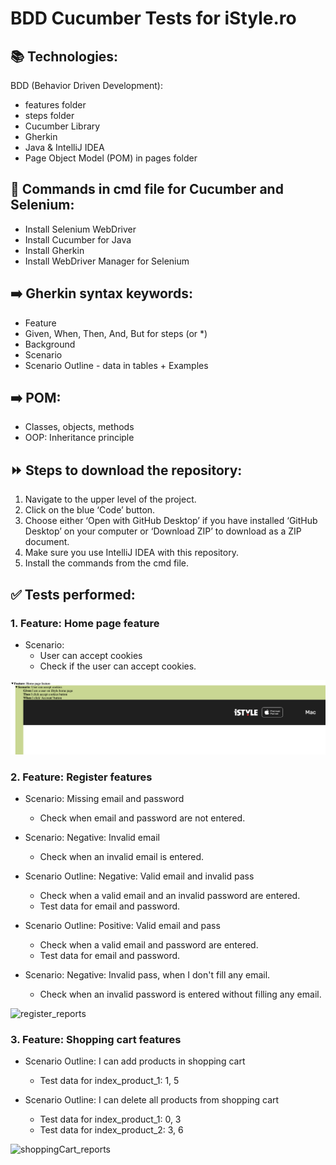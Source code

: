 # BDD Cucumber Tests for iStyle.ro

## 📚 Technologies:

BDD (Behavior Driven Development):

- features folder
- steps folder
- Cucumber Library
- Gherkin
- Java & IntelliJ IDEA
- Page Object Model (POM) in pages folder

## 📝 Commands in cmd file for Cucumber and Selenium:

- Install Selenium WebDriver
- Install Cucumber for Java
- Install Gherkin
- Install WebDriver Manager for Selenium 

## ➡️ Gherkin syntax keywords:
- Feature
- Given, When, Then, And, But for steps (or *)
- Background
- Scenario
- Scenario Outline - data in tables + Examples
## ➡️ POM:
- Classes, objects, methods
- OOP: Inheritance principle

## ⏩ Steps to download the repository:
1. Navigate to the upper level of the project.
2. Click on the blue ‘Code’ button.
3. Choose either ‘Open with GitHub Desktop’ if you have installed ‘GitHub Desktop’ on your computer or ‘Download ZIP’ to download as a ZIP document.
4. Make sure you use IntelliJ IDEA with this repository.
5. Install the commands from the cmd file.


## ✅ Tests performed:
### 1. Feature: Home page feature
  - Scenario: 
    - User can accept cookies 
    - Check if the user can accept cookies.
    
![home_reports](/src/test/images_for_reports/home_reports.png)

### 2. Feature: Register features
   - Scenario: Missing email and password
     - Check when email and password are not entered.
     
   - Scenario: Negative: Invalid email
     - Check when an invalid email is entered.
     
   - Scenario Outline: Negative: Valid email and invalid pass
     - Check when a valid email and an invalid password are entered.
     - Test data for email and password.
     
   - Scenario Outline: Positive: Valid email and pass
     - Check when a valid email and password are entered.
     - Test data for email and password.
     
   - Scenario: Negative: Invalid pass, when I don't fill any email.
     - Check when an invalid password is entered without filling any email.
       
![register_reports](/Users/balanicacristina/Documents/GitHub/JavaProjects/BDD_Cucumber_Tests_for_iStyle.ro/src/test/images_for_reports/register_reports.png)

### 3. Feature: Shopping cart features
- Scenario Outline: I can add products in shopping cart
  - Test data for index_product_1: 1, 5
  
- Scenario Outline: I can delete all products from shopping cart
  - Test data for index_product_1: 0, 3
  - Test data for index_product_2: 3, 6

![shoppingCart_reports](/Users/balanicacristina/Documents/GitHub/JavaProjects/BDD_Cucumber_Tests_for_iStyle.ro/src/test/images_for_reports/shoppingCart_reports.png)

